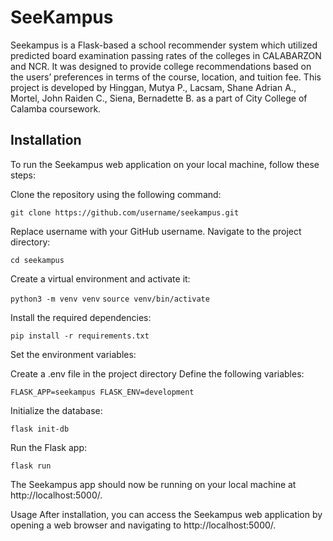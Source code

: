 # SeeKampus
Seekampus is a Flask-based a school recommender system which utilized predicted board examination passing rates of the colleges in CALABARZON and NCR. It was designed to provide college recommendations based on the users’ preferences in terms of the course, location, and tuition fee. This project is developed by Hinggan, Mutya P.,
Lacsam, Shane Adrian A.,
Mortel, John Raiden C.,
Siena, Bernadette B. as a part of City College of Calamba coursework.

## Installation
To run the Seekampus web application on your local machine, follow these steps:

Clone the repository using the following command:

`git clone https://github.com/username/seekampus.git`


Replace username with your GitHub username.
Navigate to the project directory:

`cd seekampus`


Create a virtual environment and activate it:

`python3 -m venv venv`
`source venv/bin/activate`


Install the required dependencies:

`pip install -r requirements.txt`


Set the environment variables:

Create a .env file in the project directory
Define the following variables:

`FLASK_APP=seekampus
FLASK_ENV=development`


Initialize the database:

`flask init-db`

Run the Flask app:

`flask run`


The Seekampus app should now be running on your local machine at http://localhost:5000/.

Usage
After installation, you can access the Seekampus web application by opening a web browser and navigating to http://localhost:5000/.
